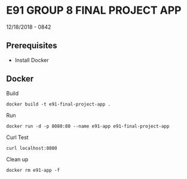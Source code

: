 # E91 GROUP 8 FINAL PROJECT APP
12/18/2018 - 0842

## Prerequisites

* Install Docker

## Docker

Build

```
docker build -t e91-final-project-app .
```

Run 

```
docker run -d -p 8080:80 --name e91-app e91-final-project-app
```

Curl Test
```
curl localhost:8080
```

Clean up

```
docker rm e91-app -f
```
